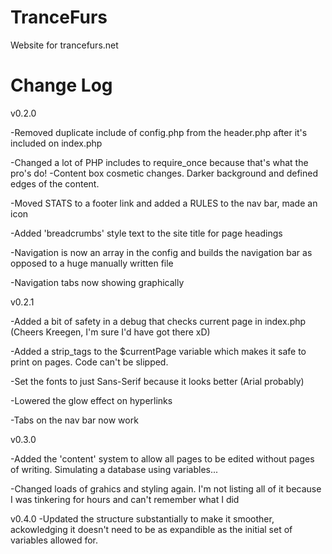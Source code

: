 TranceFurs
==========

Website for trancefurs.net

Change Log
==========
v0.2.0

-Removed duplicate include of config.php from the header.php after it's included on index.php

-Changed a lot of PHP includes to require_once because that's what the pro's do!
-Content box cosmetic changes. Darker background and defined edges of the content.

-Moved STATS to a footer link and added a RULES to the nav bar, made an icon

-Added 'breadcrumbs' style text to the site title for page headings

-Navigation is now an array in the config and builds the navigation bar as opposed to a huge manually written file

-Navigation tabs now showing graphically



v0.2.1

-Added a bit of safety in a debug that checks current page in index.php (Cheers Kreegen, I'm sure I'd have got there xD)

-Added a strip_tags to the $currentPage variable which makes it safe to print on pages. Code can't be slipped.

-Set the fonts to just Sans-Serif because it looks better (Arial probably)

-Lowered the glow effect on hyperlinks

-Tabs on the nav bar now work



v0.3.0

-Added the 'content' system to allow all pages to be edited without pages of writing. Simulating a database using variables...

-Changed loads of grahics and styling again. I'm not listing all of it because I was tinkering for hours and can't remember what I did

v0.4.0
-Updated the structure substantially to make it smoother, ackowledging it doesn't need to be as expandible as the initial set of variables allowed for.

